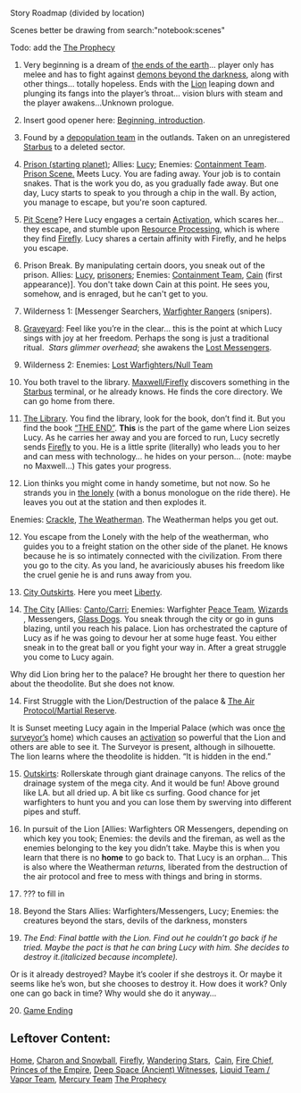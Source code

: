 Story Roadmap (divided by location)

Scenes better be drawing from search:"notebook:scenes"

Todo: add the [The Prophecy](/p/03ed3db7a132404dbc0c094de353e46c)

1.  Very beginning is a dream of [the ends of the earth](/p/a2ad74c520014a0c8070f22f5930797d)… player only has melee and has to fight against [demons beyond the darkness](/p/a22030bec1ff40e587d2146fb95be185), along with other things… totally hopeless. Ends with the [Lion](/p/2001b9b679ed4d8abbd8cfb46998773c) leaping down and plunging its fangs into the player’s throat… vision blurs with steam and the player awakens…Unknown prologue.

2.  Insert good opener here: [Beginning, introduction](/p/41c70b5d8c814f7b8fe9d4e152fdf43b).

3.  Found by a [depopulation team](/p/56cb1fe4b44c40209f6739ce34830eb8) in the outlands. Taken on an unregistered [Starbus](/p/e91ff4dce0f8469b803a6d314663f59c) to a deleted sector.

4.  [Prison (starting planet)](/p/fde64cac01824d63a685fa2cd4695b38); Allies: [Lucy](/p/dc866b99f5794c99874dbaae8479870f); Enemies: [Containment Team](/p/3eb84078414f44df903234d84028c5dc). [Prison Scene.](/p/c54aeb37bdc040898fb86193d769aecf) Meets Lucy. You are fading away. Your job is to contain snakes. That is the work you do, as you gradually fade away. But one day, Lucy starts to speak to you through a chip in the wall. By action, you manage to escape, but you're soon captured.

5.  [Pit Scene](/p/95cf6cd4f677420aaa14a41e042b9d53)? Here Lucy engages a certain [Activation](/p/6186266638ff44bc9fa48d3cb912f53b), which scares her... they escape, and stumble upon [Resource Processing](/p/04e9737208bb49b3834df5c8cf687ab3), which is where they find [Firefly](/p/fa265d0089834a398c8b7a51bd6d8cb3). Lucy shares a certain affinity with Firefly, and he helps you escape.

6.  Prison Break. By manipulating certain doors, you sneak out of the prison.
    Allies: [Lucy](/p/dc866b99f5794c99874dbaae8479870f), [prisoners](/p/49b73ae066e8462d9e228a65f4217581); Enemies: [Containment Team](/p/3eb84078414f44df903234d84028c5dc), [Cain](/p/ac3b4a20469c41c7b61802b2cb877eb1) (first appearance)]. You don't take down Cain at this point. He sees you, somehow, and is enraged, but he can't get to you.

7.  Wilderness 1: \[Messenger Searchers, [Warfighter Rangers](/p/77860d6ebf5241c68d6f433d7ea7d9b2) (snipers).

8.  [Graveyard](/p/8c61516daa304a7da75a31432d1c6e04): Feel like you’re in the clear… this is the point at which Lucy sings with joy at her freedom. Perhaps the song is just a traditional ritual. 
    *Stars glimmer overhead*; she awakens the [Lost Messengers](/p/893f5b7d04994a3e8f0263a7b0ba011f).

9.  Wilderness 2: Enemies: [Lost Warfighters/Null Team](/p/f824ae3d2b534c77b855e9eece83ac4a)

10. You both travel to the library. [Maxwell/Firefly](/p/fa265d0089834a398c8b7a51bd6d8cb3) discovers something in the [Starbus](/p/e91ff4dce0f8469b803a6d314663f59c) terminal, or he already knows. He finds the core directory. We can go home from there.

11. [The Library](/p/2027d68ffecb47449da8062236a6f303). You find the library, look for the book, don’t find it. But you find the book [“THE END”](/p/96f5dcec0cba496fafc1e25040a57b07). **This** is the part of the game where Lion seizes Lucy. As he carries her away and you are forced to run, Lucy secretly sends [Firefly](/p/fa265d0089834a398c8b7a51bd6d8cb3) to you. He is a little sprite (literally) who leads you to her and can mess with technology… he hides on your person… (note: maybe no Maxwell…) This gates your progress.

12. Lion thinks you might come in handy sometime, but not now. So he strands you in [the lonely](/p/2e52e2f53aea40569e46d4db26a5cb37) (with a bonus monologue on the ride there). He leaves you out at the station and then explodes it.

Enemies: [Crackle](/p/a83ed73098c5416684c4c5d4097e32dc), [The Weatherman](/p/626c245aa9f84338bbd35a3874186b8a). The Weatherman helps you get out.

12. You escape from the Lonely with the help of the weatherman, who guides you to a freight station on the other side of the planet. He knows because he is so intimately connected with the civilization. From there you go to the city. As you land, he avariciously abuses his freedom like the cruel genie he is and runs away from you.

13. [City Outskirts](/p/092136e62d3346eb8eac716f912b06c2). Here you meet [Liberty](/p/f92b3507b1bf46cc81c6c04fb40efa41).

14. [The City](/p/10e73639c05f4ed1bc3262e2e8d8296c) \[Allies: [Canto/Carri](/p/f92b3507b1bf46cc81c6c04fb40efa41); Enemies: Warfighter [Peace Team](/p/3cb671899d6e4f15a8d2fc4076e56356), [Wizards](/p/e3ff55f45f0143ebac643c1cc37813a3) , Messengers, [Glass Dogs](/p/bfaa1e1d9187463ba1186d4010048e93). You sneak through the city or go in guns blazing, until you reach his palace. Lion has orchestrated the capture of Lucy as if he was going to devour her at some huge feast. You either sneak in to the great ball or you fight your way in. After a great struggle you come to Lucy again.

Why did Lion bring her to the palace? He brought her there to question her about the theodolite. But she does not know.

14. First Struggle with the Lion/Destruction of the palace & [The Air Protocol/Martial Reserve](/p/39af5dfd7ca34fd2ad511129944e10c9).

It is Sunset meeting Lucy again in the Imperial Palace (which was once [the surveyor’s](/p/c7964e9075b3441eb4bd789fd283aa6a) home) which causes an [activation](/p/6186266638ff44bc9fa48d3cb912f53b) so powerful that the Lion and others are able to see it. The Surveyor is present, although in silhouette. The lion learns where the theodolite is hidden. “It is hidden in the end.”

15. [Outskirts](/p/092136e62d3346eb8eac716f912b06c2):
    Rollerskate through giant drainage canyons. The relics of the drainage system of the mega city. And it would be fun! Above ground like LA. but all dried up. A bit like cs surfing. Good chance for jet warfighters to hunt you and you can lose them by swerving into different pipes and stuff.

16. In pursuit of the Lion \[Allies: Warfighters OR Messengers, depending on which key you took; Enemies: the devils and the fireman, as well as the enemies belonging to the key you didn’t take.
    Maybe this is when you learn that there is no **home** to go back to. That Lucy is an orphan…
    This is also where the Weatherman *returns,* liberated from the destruction of the air protocol and free to mess with things and bring in storms.

17. ??? to fill in

18. Beyond the Stars Allies: Warfighters/Messengers, Lucy; Enemies: the creatures beyond the stars, devils of the darkness, monsters

19. *The End: Final battle with the Lion. Find out he couldn’t go back if he tried. Maybe the pact is that he can bring Lucy with him. She decides to destroy it.(italicized because incomplete).*

Or is it already destroyed? Maybe it’s cooler if she destroys it. Or maybe it seems like he’s won, but she chooses to destroy it. How does it work? Only one can go back in time? Why would she do it anyway…

20. [Game Ending](/p/39d9f7006aa64ff9990efbcbcdb84d89)

## Leftover Content:

[Home](/p/a20eec20a73b4baf90f96bd591b6d7ee),
[Charon and Snowball](/p/e297d82e5afd4b319a71ebe05308aeeb),
[Firefly](/p/fa265d0089834a398c8b7a51bd6d8cb3),
[Wandering Stars](/p/f4a90264fddc4ff6af8749329d31eb50), 
[Cain](:/2ae4c66798954c0f8cbc1f47614cd5da),
[Fire Chief](/p/1ef4b06dc1a54d4b8711df3ec9c45c5d),
[Princes of the Empire](/p/0b4fce6215444ac7ace59680400ea00d),
[Deep Space (Ancient) Witnesses](/p/c604b20dab2a47a2a706563c64ef2470),
[Liquid Team / Vapor Team](/p/e552fd33a5ae462494623dd4a9c2d73a),
[Mercury Team](/p/16a088573fb34c10b8aec5bedd6b442b)
[The Prophecy](/p/03ed3db7a132404dbc0c094de353e46c)
